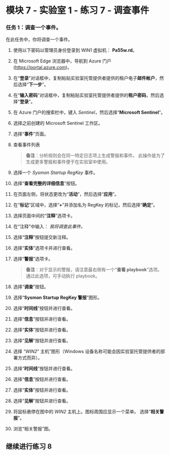 ﻿---
lab:
    title: '练习 7 - 调查事件'
    module: '模块 7 - 使用 Microsoft Sentinel 创建检测并执行调查'
---

# 模块 7 - 实验室 1 - 练习 7 - 调查事件


### 任务 1：调查一个事件。

在此任务中，你将调查一个事件。

1. 使用以下密码以管理员身份登录到 WIN1 虚拟机： **Pa55w.rd**。  

2. 在 Microsoft Edge 浏览器中，导航到 Azure 门户 (https://portal.azure.com)。

3. 在“**登录**”对话框中，复制粘贴实验室托管提供者提供的租户电子**邮件帐户**，然后选择“**下一步**”。

4. 在“**输入密码**”对话框中，复制粘贴实验室托管提供者提供的**租户密码**，然后选择“**登录**”。

5. 在 Azure 门户的搜索栏中，键入 *Sentinel*，然后选择“**Microsoft Sentinel**”。

6. 选择之前创建的 Microsoft Sentinel 工作区。

7. 选择“**事件**”页面。

8. 查看事件列表

    >**备注**：分析规则会在同一特定日志项上生成警报和事件。  此操作是为了生成更多警报和事件便于在实验室中使用。
  
9. 选择一个 *Sysmon Startup RegKey* 事件。

10. 选择“**查看完整的详细信息**”按钮。

11. 在页面左侧，将状态更改为“**活动**”，然后选择“**应用**”。

12. 在“**标记**”区域中，选择“**+**”并添加名为 RegKey 的标记，然后选择“**确定**”。

13. 选择页面中间的“**注释**”选项卡。

14. 在“注释”中输入： *我将调查此事件。*

15. 选择“**注释**”按钮提交新注释。

16. 选择“**实体**”选项卡并进行查看。

17. 选择“**警报**”选项卡。

    >**备注**：对于显示的警报，请注意最右侧有一个“**查看 playbook**”选项。  通过此选项，可手动执行 playbook。

18. 选择“**调查**”按钮。

19. 选择“**Sysmon Startup RegKey 警报**”图形。

20.	选择“**时间线**”按钮并进行查看。

21. 选择“**信息**”按钮并进行查看。

22.	选择“**实体**”按钮并进行查看。

23.	选择“**见解**”按钮并进行查看。

24.	选择 “*WIN2*” 主机”图形（Windows 设备名称可能会因实验室托管提供者的部署方式而异）。

25.	选择“**时间线**”按钮并进行查看。

26.	选择“**信息**”按钮并进行查看。

27.	选择“**实体**”按钮并进行查看。

28.	选择“**见解**”按钮并进行查看。

29.	将鼠标悬停在图中的 *WIN2* 主机上。图标周围应显示一个菜单。  选择“**相关警报**”。

30. 浏览“相关警报”图。

## 继续进行练习 8

